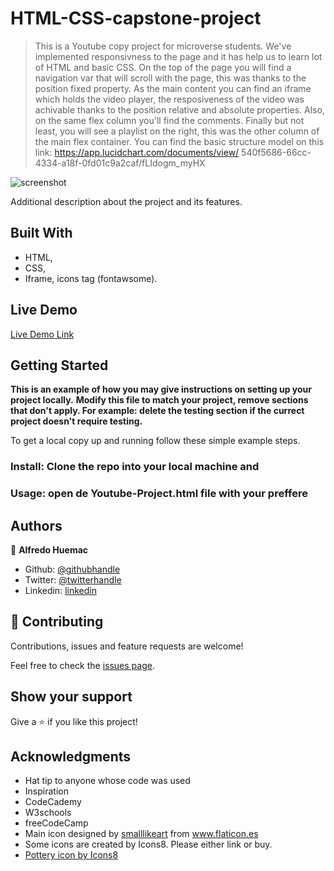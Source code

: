 # HTML-CSS-capstone-project

> This is a Youtube copy project for microverse students. We've implemented responsivness to the page and it has help us to learn lot of HTML and basic CSS. On the top of the page you will 
find a navigation var that will scroll with the page, this was thanks to the position fixed property. As the main content you can find an iframe which holds the video player, the 
resposiveness of the video was achivable thanks to the position relative and absolute properties. Also, on the same flex column you'll find the comments. Finally but not least, you will see 
a playlist on the right, this was the other column of the main flex container. You can find the basic structure model on this link: https://app.lucidchart.com/documents/view/
540f5686-66cc-4334-a18f-0fd01c9a2caf/fLIdogm_myHX

![screenshot]()

Additional description about the project and its features.

## Built With

- HTML,
- CSS,
- Iframe, icons tag (fontawsome).

## Live Demo

[Live Demo Link]()


## Getting Started

**This is an example of how you may give instructions on setting up your project locally.**
**Modify this file to match your project, remove sections that don't apply. For example: delete the testing section if the currect project doesn't require testing.**


To get a local copy up and running follow these simple example steps.

### Install: Clone the repo into your local machine and 

### Usage: open de Youtube-Project.html file with your preffere



## Authors

👤 **Alfredo Huemac**

- Github: [@githubhandle](https://github.com/Huemac-Alfredo)
- Twitter: [@twitterhandle](https://twitter.com/AlfredoHuemac)
- Linkedin: [linkedin](https://www.linkedin.com/in/huemac-alfredo-c%C3%B3rdova-torres-b28986136/)

## 🤝 Contributing

Contributions, issues and feature requests are welcome!

Feel free to check the [issues page](https://github.com/JbirdL86/Youtube-Project/issues).

## Show your support

Give a ⭐️ if you like this project!

## Acknowledgments

- Hat tip to anyone whose code was used
- Inspiration
- CodeCademy
- W3schools
- freeCodeCamp
- Main icon designed by <a href="https://www.flaticon.es/icono-gratis/bonsai_1500021" title="smalllikeart">smalllikeart</a> from <a href="https://www.flaticon.es/" title="Flaticon"> www.flaticon.es</a>
- Some icons are created by Icons8. Please either link or buy.
- <a href="https://icons8.com/icon/109197/pottery">Pottery icon by Icons8</a>
